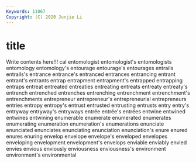 ```yaml
---
Keywords: 11067
Copyright: (C) 2020 Junjie Li
---
```


# title

Write contents here!!!
cal 
entomologist 
entomologist's 
entomologists
entomology 
entomology's 
entourage 
entourage's 
entourages 
entrails 
entrails's 
entrance 
entrance's 
entranced
entrances 
entrancing 
entrant 
entrant's 
entrants 
entrap 
entrapment 
entrapment's 
entrapped 
entrapping
entraps 
entreat 
entreated 
entreaties 
entreating 
entreats 
entreaty 
entreaty's 
entrench 
entrenched
entrenches 
entrenching 
entrenchment 
entrenchment's 
entrenchments 
entrepreneur 
entrepreneur's 
entrepreneurial 
entrepreneurs 
entries
entropy 
entropy's 
entrust 
entrusted 
entrusting 
entrusts 
entry 
entry's 
entryway 
entryway's
entryways 
entrée 
entrée's 
entrées 
entwine 
entwined 
entwines 
entwining 
enumerable 
enumerate
enumerated 
enumerates 
enumerating 
enumeration 
enumeration's 
enumerations 
enunciate 
enunciated 
enunciates 
enunciating
enunciation 
enunciation's 
enure 
enured 
enures 
enuring 
envelop 
envelope 
envelope's 
enveloped
envelopes 
enveloping 
envelopment 
envelopment's 
envelops 
enviable 
enviably 
envied 
envies 
envious
enviously 
enviousness 
enviousness's 
environment 
environment's 
environmental 
